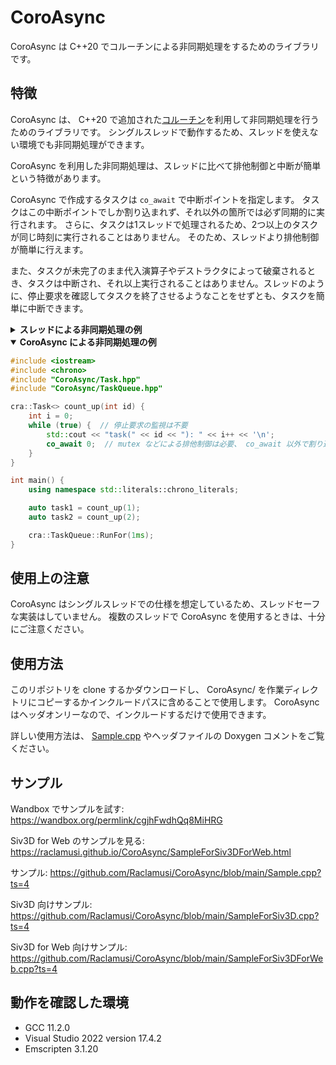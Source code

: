 # CoroAsync

CoroAsync は C++20 でコルーチンによる非同期処理をするためのライブラリです。

## 特徴

CoroAsync は、 C++20 で追加された[コルーチン](https://cpprefjp.github.io/lang/cpp20/coroutines.html)を利用して非同期処理を行うためのライブラリです。
シングルスレッドで動作するため、スレッドを使えない環境でも非同期処理ができます。

CoroAsync を利用した非同期処理は、スレッドに比べて排他制御と中断が簡単という特徴があります。

CoroAsync で作成するタスクは `co_await` で中断ポイントを指定します。
タスクはこの中断ポイントでしか割り込まれず、それ以外の箇所では必ず同期的に実行されます。
さらに、タスクは1スレッドで処理されるため、2つ以上のタスクが同じ時刻に実行されることはありません。
そのため、スレッドより排他制御が簡単に行えます。

また、タスクが未完了のまま代入演算子やデストラクタによって破棄されるとき、タスクは中断され、それ以上実行されることはありません。スレッドのように、停止要求を確認してタスクを終了させるようなことをせずとも、タスクを簡単に中断できます。

<details>
    <summary><b>スレッドによる非同期処理の例</b></summary>

```c++
#include <iostream>
#include <thread>
#include <chrono>

std::mutex cout_mutex;

void count_up(std::stop_token st, int id) {
    int i = 0;
    while (not st.stop_requested()) {  // 停止要求の監視が必要
        std::lock_guard lock{ cout_mutex };  // mutex などによる排他制御が必要
        std::cout << "task(" << id << "): " << i++ << '\n';
    }
}

int main() {
    using namespace std::literals::chrono_literals;

    std::jthread task1{ count_up, 1 };
    std::jthread task2{ count_up, 2 };

    std::this_thread::sleep_for(1ms);
}
```

</details>

<details open>
    <summary><b>CoroAsync による非同期処理の例</b></summary>

```c++
#include <iostream>
#include <chrono>
#include "CoroAsync/Task.hpp"
#include "CoroAsync/TaskQueue.hpp"

cra::Task<> count_up(int id) {
    int i = 0;
    while (true) {  // 停止要求の監視は不要
        std::cout << "task(" << id << "): " << i++ << '\n';
        co_await 0;  // mutex などによる排他制御は必要、 co_await 以外で割り込まれない
    }
}

int main() {
    using namespace std::literals::chrono_literals;

    auto task1 = count_up(1);
    auto task2 = count_up(2);

    cra::TaskQueue::RunFor(1ms);
}
```

</details>

## 使用上の注意

CoroAsync はシングルスレッドでの仕様を想定しているため、スレッドセーフな実装はしていません。
複数のスレッドで CoroAsync を使用するときは、十分にご注意ください。

## 使用方法

このリポジトリを clone するかダウンロードし、 CoroAsync/ を作業ディレクトリにコピーするかインクルードパスに含めることで使用します。
CoroAsync はヘッダオンリーなので、インクルードするだけで使用できます。

詳しい使用方法は、 [Sample.cpp](https://github.com/Raclamusi/CoroAsync/blob/main/Sample.cpp?ts=4) やヘッダファイルの Doxygen コメントをご覧ください。

## サンプル

Wandbox でサンプルを試す: https://wandbox.org/permlink/cgjhFwdhQq8MiHRG

Siv3D for Web のサンプルを見る: https://raclamusi.github.io/CoroAsync/SampleForSiv3DForWeb.html

サンプル: https://github.com/Raclamusi/CoroAsync/blob/main/Sample.cpp?ts=4

Siv3D 向けサンプル: https://github.com/Raclamusi/CoroAsync/blob/main/SampleForSiv3D.cpp?ts=4

Siv3D for Web 向けサンプル: https://github.com/Raclamusi/CoroAsync/blob/main/SampleForSiv3DForWeb.cpp?ts=4

## 動作を確認した環境

- GCC 11.2.0
- Visual Studio 2022 version 17.4.2
- Emscripten 3.1.20
